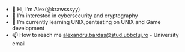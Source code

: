 - 👋 Hi, I’m Alex(@krawsssyy)
- 👀 I’m interested in cybersecurity and cryptography
- 🌱 I’m currently learning UNIX,pentesting on UNIX and Game development
- 📫 How to reach me alexandru.bardas@stud.ubbcluj.ro - University email

<!---
krawsssyy/krawsssyy is a ✨ special ✨ repository because its `README.md` (this file) appears on your GitHub profile.
You can click the Preview link to take a look at your changes.
--->
